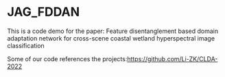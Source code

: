# JAG_FDDAN
This is a code demo for the paper: Feature disentanglement based domain adaptation network for cross-scene coastal wetland hyperspectral image classification

Some of our code references the projects:https://github.com/Li-ZK/CLDA-2022
